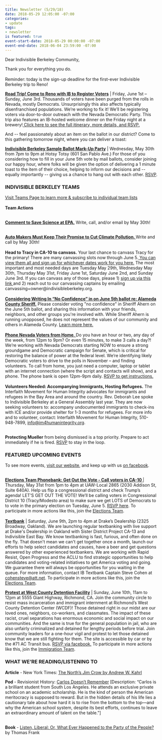 ```yaml
---
title: Newsletter (5/29/18)
date: 2018-05-29 12:05:00 -07:00
categories:
- update
tags:
- newsletter
is featured: true
event-start-date: 2018-05-29 00:00:00 -07:00
event-end-date: 2018-06-04 23:59:00 -07:00
---
```


<p>Dear Indivisible Berkeley Community,
</p>
<p>Thank you for everything you do. <br><br>Reminder: today is the sign-up deadline for the first-ever Indivisible Berkeley trip to Reno!
</p>
<p><a href="https://docs.google.com/forms/d/e/1FAIpQLSfoKBTwsHN8TRF9lMxqHxlty-QILjmR0E718iNlsQp4AzI-MA/viewform"><strong>Road Trip! Come to Reno with IB to Register Voters</strong></a><strong></strong> | Friday, June 1st – Sunday, June 3rd. Thousands of voters have been purged from the rolls in Nevada, mostly Democrats. Unsurprisingly this also affects typically disenfranchised populations. We’re working to fix it! We’ll be registering voters via door-to-door outreach with the Nevada Democratic Party. This trip also features an IB-hosted welcome dinner on the Friday night at a brewery!<a href="https://goo.gl/forms/aXE4jBsowMpKjThJ2"> Click here to see the full itinerary, more details, and RSVP.</a>
    
</p>
<p>And -- feel passionately about an item on the ballot in our district? Come to this gathering tomorrow night, where you can deliver a toast:
</p>
<p><a href="https://actionnetwork.org/events/sample-ballot-mark-up-party?source=direct_link&"><strong>Indivisible Berkeley Sample Ballot Mark-Up Party</strong></a> | Wednesday, May 30th from 7pm to 9pm at Hotsy Totsy (601 San Pablo Ave.) For those of you considering how to fill in your June 5th vote by mail ballots, consider joining our happy hour, where folks will be given the option of delivering a 1 minute toast to the item of their choice, helping to inform our decisions and -- equally importantly -- giving us a chance to hang out with each other. <a href="https://actionnetwork.org/events/sample-ballot-mark-up-party?source=direct_link&">RSVP</a>. 
</p>
<h3>INDIVISIBLE BERKELEY TEAMS
</h3>
<p><a href="https://www.indivisibleberkeley.org/teams">Visit Teams Page to learn more & subscribe to individual team lists<br><br></a><strong>Team Actions</strong><br><br>
</p>
<p><a href="https://www.indivisibleberkeley.org/action/comment-to-save-science-at-epa"><strong>Comment to Save Science at EPA.</strong></a><strong></strong> Write, call, and/or email by May 30th!<br><br>
</p>
<p><a href="https://www.indivisibleberkeley.org/action/auto-makers-must-keep-their-promise-to-cut-climate-pollution"><strong>Auto Makers Must Keep Their Promise to Cut Climate Pollution. </strong></a>Write and call by May 30th!<br><br><strong>Head to Tracy in CA-10 to canvass.</strong> Your last chance to canvass Tracy for the primary! There are many canvassing slots now through June 5.<a href="https://docs.google.com/forms/d/e/1FAIpQLSeFwEaRX9BAqP9C4Lj4CD_j5fyBv0sUdw9SAWPZUwIw3OzSUA/viewform"> You can view them all and sign up for whichever dates work for you here.</a> The most important and most needed days are Tuesday May 29th, Wednesday May 30th, Thursday May 31st, Friday June 1st, Saturday June 2nd, and Sunday June 3rd. If you can canvass any of those days, please 1) <a href="https://docs.google.com/forms/d/e/1FAIpQLSeFwEaRX9BAqP9C4Lj4CD_j5fyBv0sUdw9SAWPZUwIw3OzSUA/viewform">sign up via this link </a>and 2) reach out to our canvassing captains by emailing canvassing+owner@indivisibleberkeley.org.<br><br><a href="https://www.indivisibleberkeley.org/action/vote-no-confidence-in-sheriff-ahern"><strong>Considering Writing In “No Confidence” in on June 5th ballot re: Alameda County Sheriff.</strong></a><strong></strong> Please consider voting "no confidence" in Sheriff Ahern on the June 5th ballot, and sharing this information with your friends, neighbors, and other groups you're involved with. While Sheriff Ahern is running unopposed, he does not represent the values of our community and others in Alameda County. <a href="https://www.indivisibleberkeley.org/action/vote-no-confidence-in-sheriff-ahern">Learn more here.<br><br></a><a href="https://www.indivisibleberkeley.org/action/phone-nevada-voters-from-home"><strong>Phone Nevada Voters from Home</strong>. </a>Do you have an hour or two, any day of the week, from 12pm to 9pm? Or even 15 minutes, to make 3 calls a day?! We’re working with Nevada Democrats starting NOW to ensure a strong groundgame and Democratic campaign for Senate, which is critical for restoring the balance of power at the federal level. We’re identifying likely Democratic voters to drive to the polls in November – and finding volunteers. To call from home, you just need a computer, laptop or tablet with an internet connection (where the script and contacts will show), and a phone. The phone bank is open 12pm-9pm daily. <a href="https://docs.google.com/forms/d/e/1FAIpQLSd3OZ3o7h54gWSSr_9DsZmio8lQym1HYNhBnmySRUrJNCiVyQ/viewform">RSVP to get instructions.<br><br></a><strong>Volunteers Needed: Accompanying Immigrants, Hosting Refugees.</strong> The Interfaith Movement for Human Integrity advocates for immigrants and refugees in the Bay Area and around the country. Rev. Deborah Lee spoke to Indivisible Berkeley at a General Assembly last year. They are now seeking volunteers to: accompany undocumented immigrants to check-ins with ICE and/or provide shelter for 1-3 months for refugees. For more info and to volunteer, contact: Interfaith Movement for Human Integrity, 510-948-7899, <a href="mailto:info@im4humanintegrity.org">info@im4humanintegrity.org</a>.<br><br>
</p>
<p><strong>Protecting Mueller</strong> from being dismissed is a top priority. Prepare to act immediately if he is fired. <a href="https://www.trumpisnotabovethelaw.org/event/mueller-firing-rapid-response/18715/signup/">RSVP</a> to stay in the loop.
</p>
<h3>FEATURED UPCOMING EVENTS
</h3>
<p>To see more events, <a href="https://www.indivisibleberkeley.org/calendar">visit our website</a>, and keep up with us <a href="https://www.facebook.com/pg/BerkeleyIndivisible/events/?ref=page_internal">on facebook</a>.<br><br>
</p>
<p><a href="https://www.indivisibleberkeley.org/event/phone-bank-cd-10-voters-and-gotv-5-slash-31"><strong>Elections Team Phonebank: Get Out the Vote - Call voters in CA-10 </strong></a><strong></strong>| Thursday, May 31st from 1pm to 4pm at UAW-Local 2865 (2030 Addison St, Suite 640A). Help us flip a congressional district and check Trump’s agenda! LET’S GET OUT THE VOTE! We’ll be calling voters in Congressional District 10 (Tracy/Modesto area) to make sure we get LOTS of Democrats to to vote in the primary election on Tuesday, June 5. <a href="https://docs.google.com/forms/d/e/1FAIpQLSeRMLY_-Q2tC9_0W4wiCS5OmNs04O4A6OPAYkIjl2WySWWwRg/viewform">RSVP here</a>. To participate in more actions like this, join the <a href="https://www.indivisibleberkeley.org/team/elections">Elections Team</a>.<br><br><a href="https://www.indivisibleberkeley.org/event/textbank_060918"><strong>Textbank</strong></a><strong></strong> | Saturday, June 9th, 2pm to 4pm at Drake’s Dealership (2325 Broadway, Oakland). We are launching regular textbanking with live support at Drake's Dealership in Oakland with Sister District Project CA-13 and Indivisible East Bay. We know textbanking is fast, furious, and often done on the fly. That doesn't mean we can't get together once a month, launch our efforts to help select candidates and causes, have a beer and get questions answered by other experienced textbankers. We are working with Rapid Resist, Open Progress and the ACLU to find strategic opportunities to help candidates and voting-related initiatives to get America voting and going. We guarantee there will always be opportunities for you waiting in the queue. For more information, contact IB Textbank Captain Steve Cohen at <a href="mailto:cohensteve@att.net">cohensteve@att.net</a>. To participate in more actions like this, join the <a href="https://www.indivisibleberkeley.org/team/elections">Elections Team</a>.
</p>
<p><a href="https://www.indivisibleberkeley.org/event/protest-at-west-county-detention-facility"><strong>Protest at West County Detention Facility</strong></a><strong></strong> | Sunday, June 10th, 11am to 12pm at 5555 Giant Highway, Richmond, CA. Join the community circle to resist mass incarceration and immigrant internment at Richmond’s West County Detention Center (WCDF)! Those detained right in our midst are our loved ones, neighbors, co-workers, and classmates. The impact of these racist, cruel separations has enormous economic and social impact on our communities. And the same is true for the general population in jail, who are also unfairly criminalized and detained for lengthy periods before trial. Join community leaders for a one-hour vigil and protest to let those detained know that we are still fighting for them. The site is accessible by car or by the #71 AC Transit bus. <a href="https://www.facebook.com/events/1283494838453152/">RSVP via facebook.</a> To participate in more actions like this, join the <a href="https://www.indivisibleberkeley.org/team/immigration">Immigration Team</a>.
</p>
<h3>WHAT WE’RE READING/LISTENING TO
</h3>
<p><strong>Article</strong> - New York Times: <a href="https://www.nytimes.com/2018/05/27/opinion/jim-crow-north.html?action=click&pgtype=Homepage&clickSource=story-heading&module=opinion-c-col-right-region&region=opinion-c-col-right-region&WT.nav=opinion-c-col-right-region">The North’s Jim Crow by Andrew W. Kahrl</a>
</p><strong>Pod</strong> - Revisionist History: <a href="http://revisionisthistory.com/episodes/04-carlos-doesnt-remember">Carlos Doesn’t Remember</a> [Description: “Carlos is a brilliant student from South Los Angeles. He attends an exclusive private school on an academic scholarship. He is the kind of person the American meritocracy is supposed to reward. But in the hidden details of his life lies a cautionary tale about how hard it is to rise from the bottom to the top&mdash;and why the American school system, despite its best efforts, continues to leave an extraordinary amount of talent on the table.”]
<p><br><strong>Book</strong> - <a href="https://www.amazon.com/Listen-Liberal-Happened-Party-People/dp/1250118131">Listen, Liberal: Or, What Ever Happened to the Party of the People?</a> by Thomas Frank
</p>